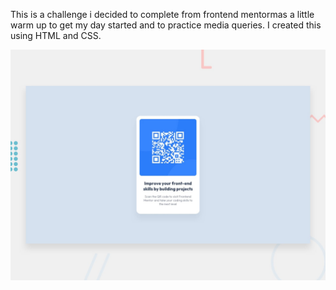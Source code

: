 This is a challenge i decided to complete from frontend mentormas a little warm up to get my day started and to practice media queries.
I created this using HTML and CSS.


![Design preview for the QR code component coding challenge](./design/desktop-preview.jpg)

